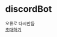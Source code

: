 # discordBot
오류로 다시만듬<br>
<a href="https://discordapp.com/oauth2/authorize?client_id=536860675310354443&scope=bot">초대하기</a></br>

